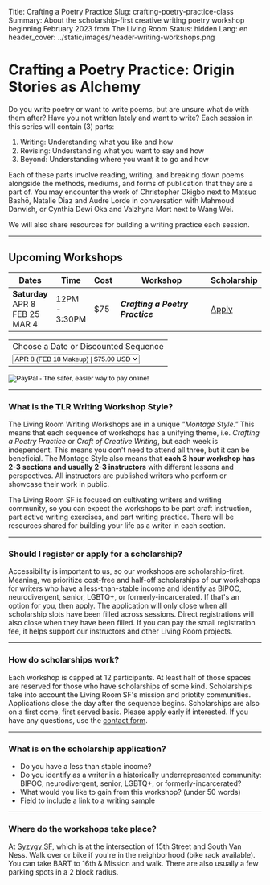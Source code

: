 Title: Crafting a Poetry Practice
Slug: crafting-poetry-practice-class
Summary: About the scholarship-first creative writing poetry workshop beginning February 2023 from The Living Room 
Status: hidden
Lang: en
header_cover: ../static/images/header-writing-workshops.png

# Crafting a Poetry Practice: Origin Stories as Alchemy

Do you write poetry or want to write poems, but are unsure what do with them after? Have you not written lately and want to write? Each session in this series will contain (3) parts: 

1. Writing: Understanding what you like and how
2. Revising: Understanding what you want to say and how
3. Beyond: Understanding where you want it to go and how

Each of these parts involve reading, writing, and breaking down poems alongside the methods, mediums, and forms of publication that they are a part of. You may encounter the work of Christopher Okigbo next to Matsuo Bashō, Natalie Diaz and Audre Lorde in conversation with Mahmoud Darwish, or Cynthia Dewi Oka and Valzhyna Mort next to Wang Wei.

We will also share resources for building a writing practice each session.

---

## Upcoming Workshops

| Dates | Time | Cost | Workshop | Scholarship |
| ---- | --- | --- | --- | --- |
| **Saturday** <br/> APR 8 <br/> FEB 25 <br/> MAR 4 | 12PM <br/> - <br/> 3:30PM | $75 | ***Crafting a Poetry Practice*** | [Apply](https://forms.gle/zHjTARKvoeqmKMq46) | 

<form action="https://www.paypal.com/cgi-bin/webscr" method="post" target="_top">
<input type="hidden" name="cmd" value="_s-xclick">
<input type="hidden" name="hosted_button_id" value="A95G3AR86MV7N">
<table>
<tr><td><input type="hidden" name="on0" value="Workshop Days">Choose a Date or Discounted Sequence</td></tr><tr><td><select name="os0">
	<option value="APR 8 (FEB 18 Makeup)">APR 8 (FEB 18 Makeup) | $75.00 USD</option>
	<option value="FEB 25">FEB 25 | $75.00 USD</option>
	<option value="MAR 4">MAR 4 | $75.00 USD</option>
	<option value="3 Workshop Sequence">3 Workshop Series | $200.00 USD</option>
</select> </td></tr>
</table>
<input type="hidden" name="currency_code" value="USD">
<input type="image" src="https://thelivingroomsf.com/static/images/register-button.png" border="0" name="submit" alt="PayPal - The safer, easier way to pay online!">
</form>

---

### What is the TLR Writing Workshop Style?

The Living Room Writing Workshops are in a unique *"Montage Style."* This means that each sequence of workshops has a unifying theme, i.e. *Crafting a Poetry Practice* or *Craft of Creative Writing*, but each week is independent. This means you don't need to attend all three, but it can be beneficial. The Montage Style also means that **each 3 hour workshop has 2-3 sections and usually 2-3 instructors** with different lessons and perspectives. All instructors are published writers who perform or showcase their work in public.

The Living Room SF is focused on cultivating writers and writing community, so you can expect the workshops to be part craft instruction, part active writing exercises, and part writing practice. There will be resources shared for building your life as a writer in each section.

---

### Should I register or apply for a scholarship?
Accessibility is important to us, so our workshops are scholarship-first. Meaning, we prioritize cost-free and half-off scholarships of our workshops for writers who have a less-than-stable income and identify as BIPOC, neurodivergent, senior, LGBTQ+, or formerly-incarcerated. If that's an option for you, then apply. The application will only close when all scholarship slots have been filled across sessions. Direct registrations will also close when they have been filled. If you can pay the small registration fee, it helps support our instructors and other Living Room projects.

---

### How do scholarships work? 

Each workshop is capped at 12 participants. At least half of those spaces are reserved for those who have scholarships of some kind. Scholarships take into account the Living Room SF's mission and priotity communities. Applications close the day after the sequence begins. Scholarships are also on a first come, first served basis. Please apply early if interested. If you have any questions, use the [contact form](https://thelivingroomsf.com/contact/).

---

### What is on the scholarship application?

- Do you have a less than stable income?
- Do you identify as a writer in a historically underrepresented community: BIPOC, neurodivergent, senior, LGBTQ+, or formerly-incarcerated?
- What would you like to gain from this workshop? (under 50 words)
- Field to include a link to a writing sample

---

### Where do the workshops take place?

At [Syzygy SF](https://thelivingroomsf.com/venue/), which is at the intersection of 15th Street and South Van Ness. Walk over or bike if you're in the neighborhood (bike rack available). You can take BART to 16th & Mission and walk. There are also usually a few parking spots in a 2 block radius.




